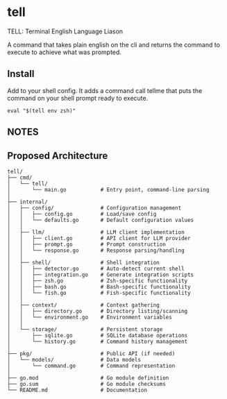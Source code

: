 # tell

TELL: Terminal English Language Liason

A command that takes plain english on the cli and returns the command to execute to achieve what was prompted.

## Install

Add to your shell config. It adds a command call tellme that puts the command on your shell prompt ready to execute.
```
eval "$(tell env zsh)"
```


## NOTES


## Proposed Architecture

```
tell/
├── cmd/
│   └── tell/
│       └── main.go           # Entry point, command-line parsing
│
├── internal/
│   ├── config/               # Configuration management
│   │   ├── config.go         # Load/save config
│   │   └── defaults.go       # Default configuration values
│   │
│   ├── llm/                  # LLM client implementation
│   │   ├── client.go         # API client for LLM provider
│   │   ├── prompt.go         # Prompt construction
│   │   └── response.go       # Response parsing/handling
│   │
│   ├── shell/                # Shell integration
│   │   ├── detector.go       # Auto-detect current shell
│   │   ├── integration.go    # Generate integration scripts
│   │   ├── zsh.go            # Zsh-specific functionality
│   │   ├── bash.go           # Bash-specific functionality
│   │   └── fish.go           # Fish-specific functionality
│   │
│   ├── context/              # Context gathering
│   │   ├── directory.go      # Directory listing/scanning
│   │   └── environment.go    # Environment variables
│   │
│   └── storage/              # Persistent storage
│       ├── sqlite.go         # SQLite database operations
│       └── history.go        # Command history management
│
├── pkg/                      # Public API (if needed)
│   └── models/               # Data models
│       └── command.go        # Command representation
│
├── go.mod                    # Go module definition
├── go.sum                    # Go module checksums
└── README.md                 # Documentation
```
